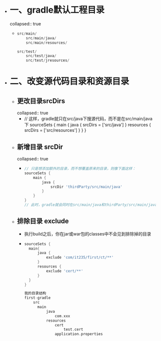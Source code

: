 - # 一、gradle默认工程目录
  collapsed:: true
	- ```groovy
	  src/main/
	      src/main/java/
	      src/main/resources/
	  
	  src/test/
	      src/test/java/
	      src/test/jresources/
	  
	  ```
- # 二、改变源代码目录和资源目录
	- ## 更改目录srcDirs
	  collapsed:: true
		- // 这样，gradle就只在src/java下搜源代码，而不是在src/main/java下
		  sourceSets {
		      main {
		          java {
		              srcDirs = ['src/java']
		          }
		          resources {
		              srcDirs = ['src/resources']
		          }
		      }
		  }
	- ## 新增目录 srcDir
	  collapsed:: true
		- ```groovy
		  // 只是想添加额外的目录，而不想覆盖原来的目录，则像下面这样：
		  sourceSets {
		      main {
		          java {
		              srcDir 'thirdParty/src/main/java'
		          }
		      }
		  }
		  // 此时，gradle就会同时在src/main/java和thirdParty/src/main/java两个目录下都进行源代码搜索
		  ```
	- ## 排除目录 exclude
		- 执行build之后，你在jar或war包的classes中不会见到排除掉的目录
		- ```groovy
		  sourceSets {
		  	main{
		  		java {
		  			exclude 'com/it235/first/ct/**'
		  		}
		  		resources {
		  			exclude 'cert/**'
		  		}
		  	}
		  }
		  
		  我的目录结构
		  first-gradle
		      src
		  		main
		  			java
		  				com.xxx
		  			resources
		  				cert
		  					test.cert
		  				application.properties
		  			
		  
		  ```